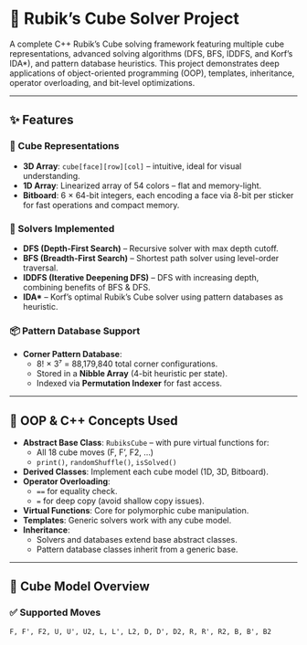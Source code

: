 # 🧩 Rubik’s Cube Solver Project

A complete C++ Rubik’s Cube solving framework featuring multiple cube representations, advanced solving algorithms (DFS, BFS, IDDFS, and Korf’s IDA*), and pattern database heuristics. This project demonstrates deep applications of object-oriented programming (OOP), templates, inheritance, operator overloading, and bit-level optimizations.

---

## ✨ Features

### 🧱 Cube Representations

- **3D Array**: `cube[face][row][col]` – intuitive, ideal for visual understanding.
- **1D Array**: Linearized array of 54 colors – flat and memory-light.
- **Bitboard**: 6 × 64-bit integers, each encoding a face via 8-bit per sticker for fast operations and compact memory.

### 🧠 Solvers Implemented

- **DFS (Depth-First Search)** – Recursive solver with max depth cutoff.
- **BFS (Breadth-First Search)** – Shortest path solver using level-order traversal.
- **IDDFS (Iterative Deepening DFS)** – DFS with increasing depth, combining benefits of BFS & DFS.
- **IDA\*** – Korf’s optimal Rubik’s Cube solver using pattern databases as heuristic.

### 📦 Pattern Database Support

- **Corner Pattern Database**:
  - 8! × 3⁷ = 88,179,840 total corner configurations.
  - Stored in a **Nibble Array** (4-bit heuristic per state).
  - Indexed via **Permutation Indexer** for fast access.

---

## 🔧 OOP & C++ Concepts Used

- **Abstract Base Class**: `RubiksCube` – with pure virtual functions for:
  - All 18 cube moves (F, F’, F2, …)
  - `print()`, `randomShuffle()`, `isSolved()`
- **Derived Classes**: Implement each cube model (1D, 3D, Bitboard).
- **Operator Overloading**:
  - `==` for equality check.
  - `=` for deep copy (avoid shallow copy issues).
- **Virtual Functions**: Core for polymorphic cube manipulation.
- **Templates**: Generic solvers work with any cube model.
- **Inheritance**:
  - Solvers and databases extend base abstract classes.
  - Pattern database classes inherit from a generic base.

---

## 🧠 Cube Model Overview

### ✅ Supported Moves

```text
F, F', F2, U, U', U2, L, L', L2, D, D', D2, R, R', R2, B, B', B2
